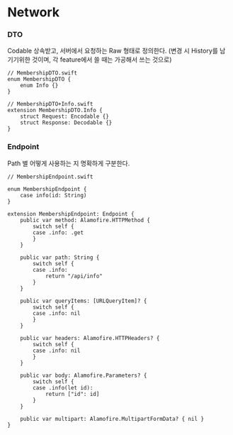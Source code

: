 # Network

### DTO

Codable 상속받고, 서버에서 요청하는 Raw 형태로 정의한다.
(변경 시 History를 남기기위한 것이며, 각 feature에서 쓸 때는 가공해서 쓰는 것으로)

```
// MembershipDTO.swift
enum MembershipDTO {
	enum Info {}
}

// MembershipDTO+Info.swift
extension MembershipDTO.Info {
	struct Request: Encodable {}
	struct Response: Decodable {}
}
```

### Endpoint

Path 별 어떻게 사용하는 지 명확하게 구분한다.

```
// MembershipEndpoint.swift

enum MembershipEndpoint {
    case info(id: String)
}

extension MembershipEndpoint: Endpoint {
    public var method: Alamofire.HTTPMethod {
        switch self {
        case .info: .get
        }
    }
    
    public var path: String {
        switch self {
        case .info:
            return "/api/info"
        }
    }
    
    public var queryItems: [URLQueryItem]? {
        switch self {
        case .info: nil
        }
    }
    
    public var headers: Alamofire.HTTPHeaders? {
        switch self {
        case .info: nil
        }
    }
    
    public var body: Alamofire.Parameters? {
        switch self {
        case .info(let id):
            return ["id": id]
        }
    }
    
    public var multipart: Alamofire.MultipartFormData? { nil }
}
```
